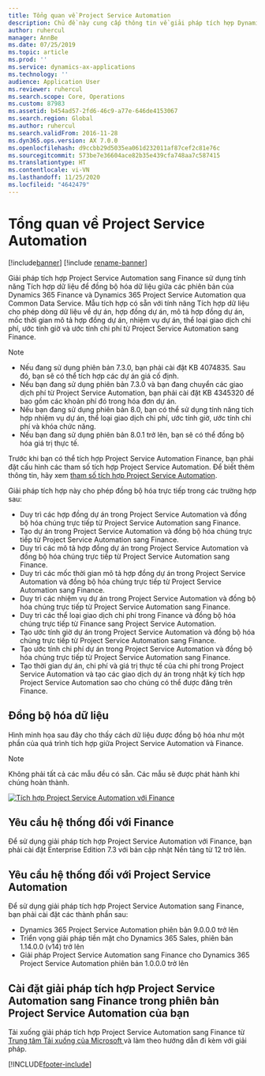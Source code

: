 ```yaml
---
title: Tổng quan về Project Service Automation
description: Chủ đề này cung cấp thông tin về giải pháp tích hợp Dynamics 365 Project Service Automation sang Dynamics 365 Finance.
author: ruhercul
manager: AnnBe
ms.date: 07/25/2019
ms.topic: article
ms.prod: ''
ms.service: dynamics-ax-applications
ms.technology: ''
audience: Application User
ms.reviewer: ruhercul
ms.search.scope: Core, Operations
ms.custom: 87983
ms.assetid: b454ad57-2fd6-46c9-a77e-646de4153067
ms.search.region: Global
ms.author: ruhercul
ms.search.validFrom: 2016-11-28
ms.dyn365.ops.version: AX 7.0.0
ms.openlocfilehash: d9ccbb29d5035ea061d232011af87cef2c81e76c
ms.sourcegitcommit: 573be7e36604ace82b35e439cfa748aa7c587415
ms.translationtype: HT
ms.contentlocale: vi-VN
ms.lasthandoff: 11/25/2020
ms.locfileid: "4642479"
---
```

# <a name="project-service-automation-overview"></a>Tổng quan về Project Service Automation

[!include[banner](../includes/banner.md)]
[!include [rename-banner](~/includes/cc-data-platform-banner.md)]

Giải pháp tích hợp Project Service Automation sang Finance sử dụng tính năng Tích hợp dữ liệu để đồng bộ hóa dữ liệu giữa các phiên bản của Dynamics 365 Finance và Dynamics 365 Project Service Automation qua Common Data Service. Mẫu tích hợp có sẵn với tính năng Tích hợp dữ liệu cho phép dòng dữ liệu về dự án, hợp đồng dự án, mô tả hợp đồng dự án, mốc thời gian mô tả hợp đồng dự án, nhiệm vụ dự án, thể loại giao dịch chi phí, ước tính giờ và ước tính chi phí từ Project Service Automation sang Finance.

> [!NOTE]
> - Nếu đang sử dụng phiên bản 7.3.0, bạn phải cài đặt KB 4074835. Sau đó, bạn sẽ có thể tích hợp các dự án giá cố định.
> - Nếu bạn đang sử dụng phiên bản 7.3.0 và bạn đang chuyển các giao dịch phí từ Project Service Automation, bạn phải cài đặt KB 4345320 để bao gồm các khoản phí đó trong hóa đơn dự án.
> - Nếu bạn đang sử dụng phiên bản 8.0, bạn có thể sử dụng tính năng tích hợp nhiệm vụ dự án, thể loại giao dịch chi phí, ước tính giờ, ước tính chi phí và khóa chức năng.
> - Nếu bạn đang sử dụng phiên bản 8.0.1 trở lên, bạn sẽ có thể đồng bộ hóa giá trị thực tế.

Trước khi bạn có thể tích hợp Project Service Automation Finance, bạn phải đặt cấu hình các tham số tích hợp Project Service Automation. Để biết thêm thông tin, hãy xem [tham số tích hợp Project Service Automation](PSA-parameters.md).

Giải pháp tích hợp này cho phép đồng bộ hóa trực tiếp trong các trường hợp sau:

- Duy trì các hợp đồng dự án trong Project Service Automation và đồng bộ hóa chúng trực tiếp từ Project Service Automation sang Finance.
- Tạo dự án trong Project Service Automation và đồng bộ hóa chúng trực tiếp từ Project Service Automation sang Finance.
- Duy trì các mô tả hợp đồng dự án trong Project Service Automation và đồng bộ hóa chúng trực tiếp từ Project Service Automation sang Finance.
- Duy trì các mốc thời gian mô tả hợp đồng dự án trong Project Service Automation và đồng bộ hóa chúng trực tiếp từ Project Service Automation sang Finance.
- Duy trì các nhiệm vụ dự án trong Project Service Automation và đồng bộ hóa chúng trực tiếp từ Project Service Automation sang Finance.
- Duy trì các thể loại giao dịch chi phí trong Finance và đồng bộ hóa chúng trực tiếp từ Finance sang Project Service Automation.
- Tạo ước tính giờ dự án trong Project Service Automation và đồng bộ hóa chúng trực tiếp từ Project Service Automation sang Finance.
- Tạo ước tính chi phí dự án trong Project Service Automation và đồng bộ hóa chúng trực tiếp từ Project Service Automation sang Finance.
- Tạo thời gian dự án, chi phí và giá trị thực tế của chi phí trong Project Service Automation và tạo các giao dịch dự án trong nhật ký tích hợp Project Service Automation sao cho chúng có thể được đăng trên Finance.

## <a name="data-synchronization"></a>Đồng bộ hóa dữ liệu

Hình minh họa sau đây cho thấy cách dữ liệu được đồng bộ hóa như một phần của quá trình tích hợp giữa Project Service Automation và Finance.

> [!NOTE]
> Không phải tất cả các mẫu đều có sẵn. Các mẫu sẽ được phát hành khi chúng hoàn thành.

[![Tích hợp Project Service Automation với Finance](./media/PSA-integration.png)](./media/PSA-integration.png)

## <a name="system-requirements-for-finance"></a>Yêu cầu hệ thống đối với Finance

Để sử dụng giải pháp tích hợp Project Service Automation với Finance, bạn phải cài đặt Enterprise Edition 7.3 với bản cập nhật Nền tảng từ 12 trở lên.

## <a name="system-requirements-for-project-service-automation"></a>Yêu cầu hệ thống đối với Project Service Automation

Để sử dụng giải pháp tích hợp Project Service Automation sang Finance, bạn phải cài đặt các thành phần sau:

- Dynamics 365 Project Service Automation phiên bản 9.0.0.0 trở lên
- Triển vọng giải pháp tiền mặt cho Dynamics 365 Sales, phiên bản 1.14.0.0 (v14) trở lên
- Giải pháp Project Service Automation sang Finance cho Dynamics 365 Project Service Automation phiên bản 1.0.0.0 trở lên

## <a name="install-the-project-service-automation-to-finance-integration-solution-in-your-project-service-automation-instance"></a>Cài đặt giải pháp tích hợp Project Service Automation sang Finance trong phiên bản Project Service Automation của bạn

Tải xuống giải pháp tích hợp Project Service Automation sang Finance từ [Trung tâm Tải xuống của Microsoft ](https://www.microsoft.com/download/details.aspx?id=57016) và làm theo hướng dẫn đi kèm với giải pháp.


[!INCLUDE[footer-include](../includes/footer-banner.md)]